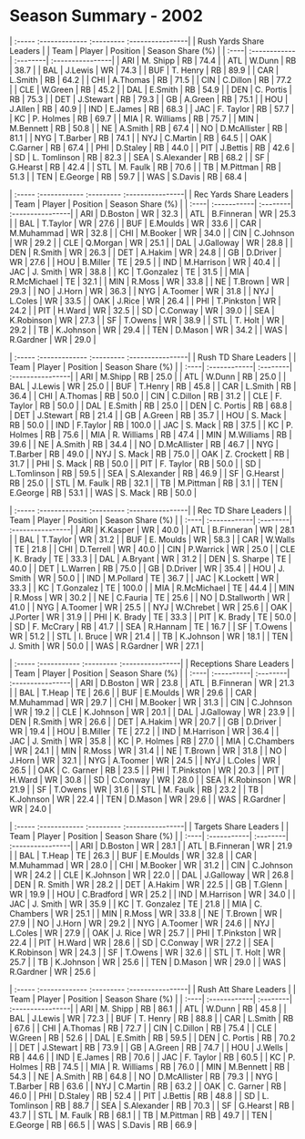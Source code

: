 # Season Summary - 2002

| :----- :------------- :--------- :----------------|
|              Rush Yards Share Leaders             |
| Team | Player       | Position | Season Share (%) |
| :----| :------------| :--------| :----------------|
| ARI  | M. Shipp     | RB       | 74.4             |
| ATL  | W.Dunn       | RB       | 38.7             |
| BAL  | J.Lewis      | WR       | 74.3             |
| BUF  | T. Henry     | RB       | 89.9             |
| CAR  | L.Smith      | RB       | 64.2             |
| CHI  | A.Thomas     | RB       | 71.5             |
| CIN  | C.Dillon     | RB       | 77.2             |
| CLE  | W.Green      | RB       | 45.2             |
| DAL  | E.Smith      | RB       | 54.9             |
| DEN  | C. Portis    | RB       | 75.3             |
| DET  | J.Stewart    | RB       | 79.3             |
| GB   | A.Green      | RB       | 75.1             |
| HOU  | J.Allen      | RB       | 40.9             |
| IND  | E.James      | RB       | 68.3             |
| JAC  | F. Taylor    | RB       | 57.7             |
| KC   | P. Holmes    | RB       | 69.7             |
| MIA  | R. Williams  | RB       | 75.7             |
| MIN  | M.Bennett    | RB       | 50.8             |
| NE   | A.Smith      | RB       | 67.4             |
| NO   | D.McAllister | RB       | 81.1             |
| NYG  | T.Barber     | RB       | 74.1             |
| NYJ  | C.Martin     | RB       | 64.5             |
| OAK  | C.Garner     | RB       | 67.4             |
| PHI  | D.Staley     | RB       | 44.0             |
| PIT  | J.Bettis     | RB       | 42.6             |
| SD   | L. Tomlinson | RB       | 82.3             |
| SEA  | S.Alexander  | RB       | 68.2             |
| SF   | G.Hearst     | RB       | 42.4             |
| STL  | M. Faulk     | RB       | 70.6             |
| TB   | M.Pittman    | RB       | 51.3             |
| TEN  | E.George     | RB       | 59.7             |
| WAS  | S.Davis      | RB       | 68.4             |

| :----- :------------ :--------- :----------------|
|             Rec Yards Share Leaders              |
| Team | Player      | Position | Season Share (%) |
| :----| :-----------| :--------| :----------------|
| ARI  | D.Boston    | WR       | 32.3             |
| ATL  | B.Finneran  | WR       | 25.3             |
| BAL  | T.Taylor    | WR       | 27.6             |
| BUF  | E.Moulds    | WR       | 33.6             |
| CAR  | M.Muhammad  | WR       | 32.8             |
| CHI  | M.Booker    | WR       | 34.0             |
| CIN  | C.Johnson   | WR       | 29.2             |
| CLE  | Q.Morgan    | WR       | 25.1             |
| DAL  | J.Galloway  | WR       | 28.8             |
| DEN  | R.Smith     | WR       | 26.3             |
| DET  | A.Hakim     | WR       | 24.8             |
| GB   | D.Driver    | WR       | 27.6             |
| HOU  | B.Miller    | TE       | 29.5             |
| IND  | M.Harrison  | WR       | 40.4             |
| JAC  | J. Smith    | WR       | 38.8             |
| KC   | T.Gonzalez  | TE       | 31.5             |
| MIA  | R.McMichael | TE       | 32.1             |
| MIN  | R.Moss      | WR       | 33.8             |
| NE   | T.Brown     | WR       | 29.3             |
| NO   | J.Horn      | WR       | 36.3             |
| NYG  | A.Toomer    | WR       | 31.8             |
| NYJ  | L.Coles     | WR       | 33.5             |
| OAK  | J.Rice      | WR       | 26.4             |
| PHI  | T.Pinkston  | WR       | 24.2             |
| PIT  | H.Ward      | WR       | 32.5             |
| SD   | C.Conway    | WR       | 39.0             |
| SEA  | K.Robinson  | WR       | 27.3             |
| SF   | T.Owens     | WR       | 38.9             |
| STL  | T. Holt     | WR       | 29.2             |
| TB   | K.Johnson   | WR       | 29.4             |
| TEN  | D.Mason     | WR       | 34.2             |
| WAS  | R.Gardner   | WR       | 29.0             |

| :----- :------------- :--------- :----------------|
|               Rush TD Share Leaders               |
| Team | Player       | Position | Season Share (%) |
| :----| :------------| :--------| :----------------|
| ARI  | M.Shipp      | RB       | 25.0             |
| ATL  | W.Dunn       | RB       | 25.0             |
| BAL  | J.Lewis      | WR       | 25.0             |
| BUF  | T.Henry      | RB       | 45.8             |
| CAR  | L.Smith      | RB       | 36.4             |
| CHI  | A.Thomas     | RB       | 50.0             |
| CIN  | C.Dillon     | RB       | 31.2             |
| CLE  | F. Taylor    | RB       | 50.0             |
| DAL  | E.Smith      | RB       | 25.0             |
| DEN  | C. Portis    | RB       | 68.8             |
| DET  | J.Stewart    | RB       | 21.4             |
| GB   | A.Green      | RB       | 35.7             |
| HOU  | S. Mack      | RB       | 50.0             |
| IND  | F.Taylor     | RB       | 100.0            |
| JAC  | S. Mack      | RB       | 37.5             |
| KC   | P. Holmes    | RB       | 75.6             |
| MIA  | R. Williams  | RB       | 47.4             |
| MIN  | M.Williams   | RB       | 39.6             |
| NE   | A.Smith      | RB       | 34.4             |
| NO   | D.McAllister | RB       | 46.7             |
| NYG  | T.Barber     | RB       | 49.0             |
| NYJ  | S. Mack      | RB       | 75.0             |
| OAK  | Z. Crockett  | RB       | 31.7             |
| PHI  | S. Mack      | RB       | 50.0             |
| PIT  | F. Taylor    | RB       | 50.0             |
| SD   | L.Tomlinson  | RB       | 59.5             |
| SEA  | S.Alexander  | RB       | 46.9             |
| SF   | G.Hearst     | RB       | 25.0             |
| STL  | M. Faulk     | RB       | 32.1             |
| TB   | M.Pittman    | RB       | 3.1              |
| TEN  | E.George     | RB       | 53.1             |
| WAS  | S. Mack      | RB       | 50.0             |

| :----- :------------- :--------- :----------------|
|                Rec TD Share Leaders               |
| Team | Player       | Position | Season Share (%) |
| :----| :------------| :--------| :----------------|
| ARI  | K.Kasper     | WR       | 40.0             |
| ATL  | B.Finneran   | WR       | 28.1             |
| BAL  | T.Taylor     | WR       | 31.2             |
| BUF  | E. Moulds    | WR       | 58.3             |
| CAR  | W.Walls      | TE       | 21.8             |
| CHI  | D.Terrell    | WR       | 40.0             |
| CIN  | P.Warrick    | WR       | 25.0             |
| CLE  | K. Brady     | TE       | 33.3             |
| DAL  | A.Bryant     | WR       | 31.2             |
| DEN  | S. Sharpe    | TE       | 40.0             |
| DET  | L.Warren     | RB       | 75.0             |
| GB   | D.Driver     | WR       | 35.4             |
| HOU  | J. Smith     | WR       | 50.0             |
| IND  | M.Pollard    | TE       | 36.7             |
| JAC  | K.Lockett    | WR       | 33.3             |
| KC   | T.Gonzalez   | TE       | 100.0            |
| MIA  | R.McMichael  | TE       | 44.4             |
| MIN  | R.Moss       | WR       | 30.2             |
| NE   | C.Fauria     | TE       | 25.6             |
| NO   | D.Stallworth | WR       | 41.0             |
| NYG  | A.Toomer     | WR       | 25.5             |
| NYJ  | W.Chrebet    | WR       | 25.6             |
| OAK  | J.Porter     | WR       | 31.9             |
| PHI  | K. Brady     | TE       | 33.3             |
| PIT  | K. Brady     | TE       | 50.0             |
| SD   | F. McCrary   | RB       | 41.7             |
| SEA  | R.Hannam     | TE       | 16.7             |
| SF   | T.Owens      | WR       | 51.2             |
| STL  | I. Bruce     | WR       | 21.4             |
| TB   | K.Johnson    | WR       | 18.1             |
| TEN  | J. Smith     | WR       | 50.0             |
| WAS  | R.Gardner    | WR       | 27.1             |

| :----- :----------- :--------- :----------------|
|             Receptions Share Leaders            |
| Team | Player     | Position | Season Share (%) |
| :----| :----------| :--------| :----------------|
| ARI  | D.Boston   | WR       | 23.8             |
| ATL  | B.Finneran | WR       | 21.3             |
| BAL  | T.Heap     | TE       | 26.6             |
| BUF  | E.Moulds   | WR       | 29.6             |
| CAR  | M.Muhammad | WR       | 29.7             |
| CHI  | M.Booker   | WR       | 31.3             |
| CIN  | C.Johnson  | WR       | 19.2             |
| CLE  | K.Johnson  | WR       | 20.1             |
| DAL  | J.Galloway | WR       | 23.9             |
| DEN  | R.Smith    | WR       | 26.6             |
| DET  | A.Hakim    | WR       | 20.7             |
| GB   | D.Driver   | WR       | 19.4             |
| HOU  | B.Miller   | TE       | 27.2             |
| IND  | M.Harrison | WR       | 36.4             |
| JAC  | J. Smith   | WR       | 35.8             |
| KC   | P. Holmes  | RB       | 27.0             |
| MIA  | C.Chambers | WR       | 24.1             |
| MIN  | R.Moss     | WR       | 31.4             |
| NE   | T.Brown    | WR       | 31.8             |
| NO   | J.Horn     | WR       | 32.1             |
| NYG  | A.Toomer   | WR       | 24.5             |
| NYJ  | L.Coles    | WR       | 26.5             |
| OAK  | C. Garner  | RB       | 23.5             |
| PHI  | T.Pinkston | WR       | 20.3             |
| PIT  | H.Ward     | WR       | 30.8             |
| SD   | C.Conway   | WR       | 28.0             |
| SEA  | K.Robinson | WR       | 21.9             |
| SF   | T.Owens    | WR       | 31.6             |
| STL  | M. Faulk   | RB       | 23.2             |
| TB   | K.Johnson  | WR       | 22.4             |
| TEN  | D.Mason    | WR       | 29.6             |
| WAS  | R.Gardner  | WR       | 24.0             |

| :----- :------------ :--------- :----------------|
|              Targets Share Leaders               |
| Team | Player      | Position | Season Share (%) |
| :----| :-----------| :--------| :----------------|
| ARI  | D.Boston    | WR       | 28.1             |
| ATL  | B.Finneran  | WR       | 21.9             |
| BAL  | T.Heap      | TE       | 26.3             |
| BUF  | E.Moulds    | WR       | 32.8             |
| CAR  | M.Muhammad  | WR       | 28.0             |
| CHI  | M.Booker    | WR       | 31.2             |
| CIN  | C.Johnson   | WR       | 24.2             |
| CLE  | K.Johnson   | WR       | 22.0             |
| DAL  | J.Galloway  | WR       | 26.8             |
| DEN  | R. Smith    | WR       | 28.2             |
| DET  | A.Hakim     | WR       | 22.5             |
| GB   | T.Glenn     | WR       | 19.9             |
| HOU  | C.Bradford  | WR       | 25.2             |
| IND  | M.Harrison  | WR       | 34.0             |
| JAC  | J. Smith    | WR       | 35.9             |
| KC   | T. Gonzalez | TE       | 21.8             |
| MIA  | C. Chambers | WR       | 25.1             |
| MIN  | R.Moss      | WR       | 33.8             |
| NE   | T.Brown     | WR       | 27.9             |
| NO   | J.Horn      | WR       | 29.2             |
| NYG  | A.Toomer    | WR       | 24.6             |
| NYJ  | L.Coles     | WR       | 27.9             |
| OAK  | J. Rice     | WR       | 25.7             |
| PHI  | T.Pinkston  | WR       | 22.4             |
| PIT  | H.Ward      | WR       | 28.6             |
| SD   | C.Conway    | WR       | 27.2             |
| SEA  | K.Robinson  | WR       | 24.3             |
| SF   | T.Owens     | WR       | 32.6             |
| STL  | T. Holt     | WR       | 25.7             |
| TB   | K.Johnson   | WR       | 25.6             |
| TEN  | D.Mason     | WR       | 29.0             |
| WAS  | R.Gardner   | WR       | 25.6             |

| :----- :------------- :--------- :----------------|
|               Rush Att Share Leaders              |
| Team | Player       | Position | Season Share (%) |
| :----| :------------| :--------| :----------------|
| ARI  | M. Shipp     | RB       | 86.1             |
| ATL  | W.Dunn       | RB       | 45.8             |
| BAL  | J.Lewis      | WR       | 72.3             |
| BUF  | T. Henry     | RB       | 88.8             |
| CAR  | L.Smith      | RB       | 67.6             |
| CHI  | A.Thomas     | RB       | 72.7             |
| CIN  | C.Dillon     | RB       | 75.4             |
| CLE  | W.Green      | RB       | 52.6             |
| DAL  | E.Smith      | RB       | 59.5             |
| DEN  | C. Portis    | RB       | 70.2             |
| DET  | J.Stewart    | RB       | 73.9             |
| GB   | A.Green      | RB       | 74.7             |
| HOU  | J.Wells      | RB       | 44.6             |
| IND  | E.James      | RB       | 70.6             |
| JAC  | F. Taylor    | RB       | 60.5             |
| KC   | P. Holmes    | RB       | 74.5             |
| MIA  | R. Williams  | RB       | 76.0             |
| MIN  | M.Bennett    | RB       | 54.3             |
| NE   | A.Smith      | RB       | 64.8             |
| NO   | D.McAllister | RB       | 79.3             |
| NYG  | T.Barber     | RB       | 63.6             |
| NYJ  | C.Martin     | RB       | 63.2             |
| OAK  | C. Garner    | RB       | 46.0             |
| PHI  | D.Staley     | RB       | 52.4             |
| PIT  | J.Bettis     | RB       | 48.8             |
| SD   | L. Tomlinson | RB       | 88.7             |
| SEA  | S.Alexander  | RB       | 70.3             |
| SF   | G.Hearst     | RB       | 43.7             |
| STL  | M. Faulk     | RB       | 68.1             |
| TB   | M.Pittman    | RB       | 49.7             |
| TEN  | E.George     | RB       | 66.5             |
| WAS  | S.Davis      | RB       | 66.9             |

